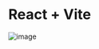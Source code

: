 # React + Vite
![image](https://github.com/user-attachments/assets/c2fd8d34-e597-4d1c-8351-54f4d0e6dd30)



